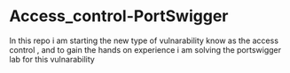# Access_control-PortSwigger
In this repo i am starting the new type of vulnarability know as the access control , and to gain the hands on experience i am solving the portswigger lab for this vulnarability 
